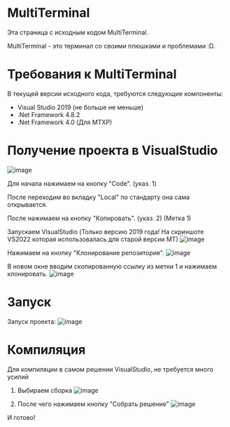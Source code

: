 # MultiTerminal
Эта страница с исходным кодом MultiTerminal.

MultiTerminal - это терминал со своими плюшками и проблемами :D.

# Требования к MultiTerminal
В текущей версии исходного кода, требуются следующие компоненты:
- Visual Studio 2019 (не больше не меньше)
- .Net Framework 4.8.2
- .Net Framework 4.0 (Для MTXP)

# Получение проекта в VisualStudio
![image](https://user-images.githubusercontent.com/68951929/212551923-746cc1a4-84bb-4ffc-a467-79536b2850a5.png)

Для начала нажимаем на кнопку "Code". (указ. 1)

После переходим во вкладку "Local" по стандарту она сама открывается.

После нажимаем на кнопку "Копировать". (указ. 2) (Метка 1)

Запускаем VisualStudio (Только версию 2019 года! На скриншоте VS2022 которая использовалась для старой версии MT)
![image](https://user-images.githubusercontent.com/68951929/212552093-e0822eba-3483-4524-8a85-4cc56e73a115.png)

Нажимаем на кнопку "Клонирование репозитория".
![image](https://user-images.githubusercontent.com/68951929/212552204-562cfb65-9dcc-4ab5-a380-6e0e6907fed3.png)

В новом окне вводим скопированную ссылку из метки 1 и нажимаем клонировать.
![image](https://user-images.githubusercontent.com/68951929/212552360-820b1735-4222-4b10-9c62-072b3b04082c.png)




# Запуск
Запуск проекта:
![image](https://user-images.githubusercontent.com/68951929/212356123-c4f390f3-d5a8-4c32-8a6c-fcd747d37e4b.png)

# Компиляция
Для компиляции в самом решении VisualStudio, не требуется много усилий

1. Выбираем сборка
![image](https://user-images.githubusercontent.com/68951929/212357055-eb4c6ed4-57f4-4d5a-8809-43eb6924b90b.png)

2. После чего нажимаем кнопку "Собрать решение"
![image](https://user-images.githubusercontent.com/68951929/212357542-415d82f8-a3ab-4266-bab7-c1960ea351bb.png)

 И готово!


